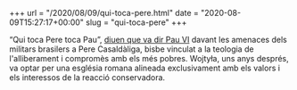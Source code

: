 +++
url = "/2020/08/09/qui-toca-pere.html"
date = "2020-08-09T15:27:17+00:00"
slug = "qui-toca-pere"
+++

“Qui toca Pere toca Pau”, [diuen que va dir Pau VI](https://elpais.com/diario/2000/03/23/sociedad/953766030_850215.html) davant les amenaces dels militars brasilers a Pere Casaldàliga, bisbe vinculat a la teologia de l'alliberament i compromès amb els més pobres. Wojtyła, uns anys després, va optar per una església romana alineada exclusivament amb els valors i els interessos de la reacció conservadora.

